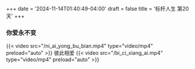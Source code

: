 +++
date = '2024-11-14T01:40:49-04:00'
draft = false
title = '标杆人生 第20天'
+++
### 你爱永不变
{{< video src="/ni_ai_yong_bu_bian.mp4" type="video/mp4" preload="auto" >}}
彼此相爱
{{< video src="/bi_ci_xiang_ai.mp4" type="video/mp4" preload="auto" >}}